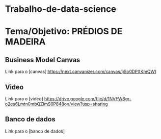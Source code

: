 # Trabalho-de-data-science
# Tema/Objetivo: PRÉDIOS DE MADEIRA

## Business Model Canvas
Link para o [canvas] https://next.canvanizer.com/canvas/ijSo0DPXKmQWI

## Video
Link para o [video]
https://drive.google.com/file/d/1NVFW6gr-o2es6Lmtn0mbQZlmS0P848on/view?usp=sharing
## Banco de dados
Link para o [banco de dados]
